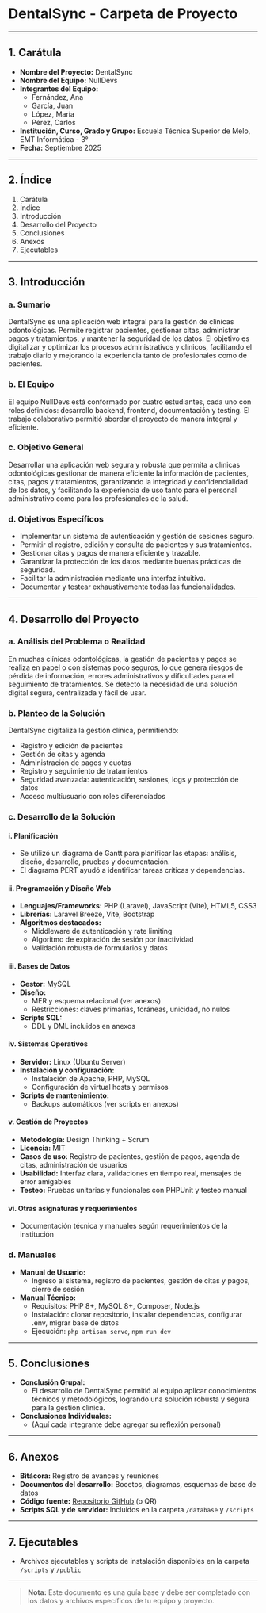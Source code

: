 # DentalSync - Carpeta de Proyecto

---

## 1. Carátula
- **Nombre del Proyecto:** DentalSync
- **Nombre del Equipo:** NullDevs
- **Integrantes del Equipo:**
  - Fernández, Ana
  - García, Juan
  - López, María
  - Pérez, Carlos
- **Institución, Curso, Grado y Grupo:** Escuela Técnica Superior de Melo, EMT Informática - 3°
- **Fecha:** Septiembre 2025

---

## 2. Índice
1. Carátula
2. Índice
3. Introducción
4. Desarrollo del Proyecto
5. Conclusiones
6. Anexos
7. Ejecutables

---

## 3. Introducción
### a. Sumario
DentalSync es una aplicación web integral para la gestión de clínicas odontológicas. Permite registrar pacientes, gestionar citas, administrar pagos y tratamientos, y mantener la seguridad de los datos. El objetivo es digitalizar y optimizar los procesos administrativos y clínicos, facilitando el trabajo diario y mejorando la experiencia tanto de profesionales como de pacientes.

### b. El Equipo
El equipo NullDevs está conformado por cuatro estudiantes, cada uno con roles definidos: desarrollo backend, frontend, documentación y testing. El trabajo colaborativo permitió abordar el proyecto de manera integral y eficiente.

### c. Objetivo General
Desarrollar una aplicación web segura y robusta que permita a clínicas odontológicas gestionar de manera eficiente la información de pacientes, citas, pagos y tratamientos, garantizando la integridad y confidencialidad de los datos, y facilitando la experiencia de uso tanto para el personal administrativo como para los profesionales de la salud.

### d. Objetivos Específicos
- Implementar un sistema de autenticación y gestión de sesiones seguro.
- Permitir el registro, edición y consulta de pacientes y sus tratamientos.
- Gestionar citas y pagos de manera eficiente y trazable.
- Garantizar la protección de los datos mediante buenas prácticas de seguridad.
- Facilitar la administración mediante una interfaz intuitiva.
- Documentar y testear exhaustivamente todas las funcionalidades.

---

## 4. Desarrollo del Proyecto
### a. Análisis del Problema o Realidad
En muchas clínicas odontológicas, la gestión de pacientes y pagos se realiza en papel o con sistemas poco seguros, lo que genera riesgos de pérdida de información, errores administrativos y dificultades para el seguimiento de tratamientos. Se detectó la necesidad de una solución digital segura, centralizada y fácil de usar.

### b. Planteo de la Solución
DentalSync digitaliza la gestión clínica, permitiendo:
- Registro y edición de pacientes
- Gestión de citas y agenda
- Administración de pagos y cuotas
- Registro y seguimiento de tratamientos
- Seguridad avanzada: autenticación, sesiones, logs y protección de datos
- Acceso multiusuario con roles diferenciados

### c. Desarrollo de la Solución
#### i. Planificación
- Se utilizó un diagrama de Gantt para planificar las etapas: análisis, diseño, desarrollo, pruebas y documentación.
- El diagrama PERT ayudó a identificar tareas críticas y dependencias.

#### ii. Programación y Diseño Web
- **Lenguajes/Frameworks:** PHP (Laravel), JavaScript (Vite), HTML5, CSS3
- **Librerías:** Laravel Breeze, Vite, Bootstrap
- **Algoritmos destacados:**
  - Middleware de autenticación y rate limiting
  - Algoritmo de expiración de sesión por inactividad
  - Validación robusta de formularios y datos

#### iii. Bases de Datos
- **Gestor:** MySQL
- **Diseño:**
  - MER y esquema relacional (ver anexos)
  - Restricciones: claves primarias, foráneas, unicidad, no nulos
- **Scripts SQL:**
  - DDL y DML incluidos en anexos

#### iv. Sistemas Operativos
- **Servidor:** Linux (Ubuntu Server)
- **Instalación y configuración:**
  - Instalación de Apache, PHP, MySQL
  - Configuración de virtual hosts y permisos
- **Scripts de mantenimiento:**
  - Backups automáticos (ver scripts en anexos)

#### v. Gestión de Proyectos
- **Metodología:** Design Thinking + Scrum
- **Licencia:** MIT
- **Casos de uso:** Registro de pacientes, gestión de pagos, agenda de citas, administración de usuarios
- **Usabilidad:** Interfaz clara, validaciones en tiempo real, mensajes de error amigables
- **Testeo:** Pruebas unitarias y funcionales con PHPUnit y testeo manual

#### vi. Otras asignaturas y requerimientos
- Documentación técnica y manuales según requerimientos de la institución

### d. Manuales
- **Manual de Usuario:**
  - Ingreso al sistema, registro de pacientes, gestión de citas y pagos, cierre de sesión
- **Manual Técnico:**
  - Requisitos: PHP 8+, MySQL 8+, Composer, Node.js
  - Instalación: clonar repositorio, instalar dependencias, configurar .env, migrar base de datos
  - Ejecución: `php artisan serve`, `npm run dev`

---

## 5. Conclusiones
- **Conclusión Grupal:**
  - El desarrollo de DentalSync permitió al equipo aplicar conocimientos técnicos y metodológicos, logrando una solución robusta y segura para la gestión clínica.
- **Conclusiones Individuales:**
  - (Aquí cada integrante debe agregar su reflexión personal)

---

## 6. Anexos
- **Bitácora:** Registro de avances y reuniones
- **Documentos del desarrollo:** Bocetos, diagramas, esquemas de base de datos
- **Código fuente:** [Repositorio GitHub](https://github.com/t4ifi/Pro3r) (o QR)
- **Scripts SQL y de servidor:** Incluidos en la carpeta `/database` y `/scripts`

---

## 7. Ejecutables
- Archivos ejecutables y scripts de instalación disponibles en la carpeta `/scripts` y `/public`

---

> **Nota:** Este documento es una guía base y debe ser completado con los datos y archivos específicos de tu equipo y proyecto.
